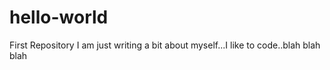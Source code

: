 # hello-world
First Repository
I am just writing a bit about myself...I like to code..blah blah blah
